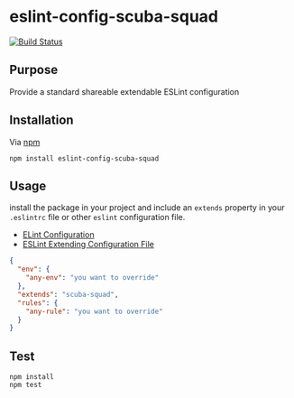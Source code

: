 # eslint-config-scuba-squad
[![Build Status](https://travis-ci.org/scub45t3v3/eslint-config-scuba-squad.svg?branch=master)](https://travis-ci.org/scub45t3v3/eslint-config-scuba-squad)

## Purpose
Provide a standard shareable extendable ESLint configuration

## Installation
Via [npm](https://www.npmjs.com/)

```
npm install eslint-config-scuba-squad
```

## Usage
install the package in your project and include an `extends` property in your
`.eslintrc` file or other `eslint` configuration file.

  * [ELint Configuration](https://eslint.org/docs/user-guide/configuring)
  * [ESLint Extending Configuration File](https://eslint.org/docs/user-guide/configuring#extending-configuration-files)

```json
{
  "env": {
    "any-env": "you want to override"
  },
  "extends": "scuba-squad",
  "rules": {
    "any-rule": "you want to override"
  }
}
```

## Test
```
npm install
npm test
```